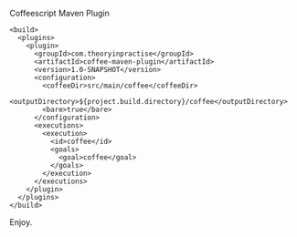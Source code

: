Coffeescript Maven Plugin

    <build>
      <plugins>
        <plugin>
          <groupId>com.theoryinpractise</groupId>
          <artifactId>coffee-maven-plugin</artifactId>
          <version>1.0-SNAPSHOT</version>
          <configuration>
            <coffeeDir>src/main/coffee</coffeeDir>
            <outputDirectory>${project.build.directory}/coffee</outputDirectory>
            <bare>true</bare>
          </configuration>
          <executions>
            <execution>
              <id>coffee</id>
              <goals>
                <goal>coffee</goal>
              </goals>
            </execution>
          </executions>
        </plugin>
      </plugins>
    </build>

Enjoy.

